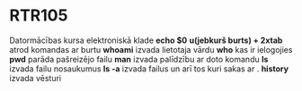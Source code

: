 # RTR105
Datormācības kursa elektroniskā klade
**echo $0**
**u(jebkurš burts) + 2xtab** atrod komandas ar burtu
**whoami** izvada lietotaja vārdu
**who** kas ir ielogojies
**pwd** parāda pašreizējo failu
**man** izvada palīdzību ar doto komandu
**ls** izvada failu nosaukumus
**ls -a** izvada failus un arī tos kuri sakas ar .
**history** izvada vēsturi
